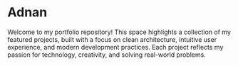 # Adnan
Welcome to my portfolio repository! This space highlights a collection of my featured projects, built with a focus on clean architecture, intuitive user experience, and modern development practices. Each project reflects my passion for technology, creativity, and solving real-world problems.
